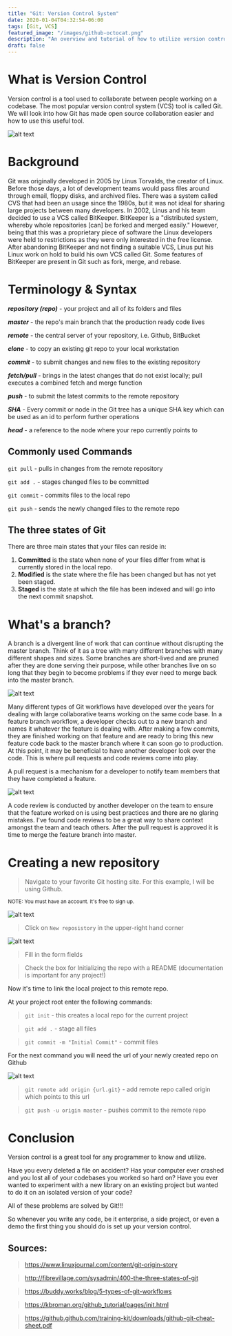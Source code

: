 ```yaml
---
title: "Git: Version Control System"
date: 2020-01-04T04:32:54-06:00
tags: [Git, VCS]
featured_image: "/images/github-octocat.png"
description: "An overview and tutorial of how to utilize version control in your day-to-day development."
draft: false
---
```


# What is Version Control

Version control is a tool used to collaborate between people working on a codebase. The most popular version control system (VCS) tool is called Git. We will look into how Git has made open source collaboration easier and how to use this useful tool.

![alt text](/images/git.png)

# Background

Git was originally developed in 2005 by Linus Torvalds, the creator of Linux. Before those days, a lot of development teams would pass files around through email, floppy disks, and archived files. There was a system called CVS that had been an usage since the 1980s, but it was not ideal for sharing large projects between many developers. In 2002, Linus and his team decided to use a VCS called BitKeeper. BitKeeper is a "distributed system, whereby whole repositories [can] be forked and merged easily." However, being that this was a proprietary piece of software the Linux developers were held to restrictions as they were only interested in the free license. After abandoning BitKeeper and not finding a suitable VCS, Linus put his Linux work on hold to build his own VCS called Git. Some features of BitKeeper are present in Git such as fork, merge, and rebase.

# Terminology & Syntax

***repository (repo)*** - your project and all of its folders and files

***master*** - the repo's main branch that the production ready code lives

***remote*** - the central server of your repository, i.e. Github, BitBucket

***clone*** - to copy an existing git repo to your local workstation

***commit*** - to submit changes and new files to the existing repository

***fetch/pull*** - brings in the latest changes that do not exist locally; pull executes a combined fetch and merge function

***push*** - to submit the latest commits to the remote repository

***SHA*** - Every commit or node in the Git tree has a unique SHA key which can be used as an id to perform further operations

***head*** - a reference to the node where your repo currently points to

## Commonly used Commands

`git pull` - pulls in changes from the remote repository

`git add .` - stages changed files to be committed

`git commit` - commits files to the local repo

`git push` - sends the newly changed files to the remote repo

## The three states of Git

There are three main states that your files can reside in:

1. **Committed** is the state when none of your files differ from what is currently stored in the local repo. 
2. **Modified** is the state where the file has been changed but has not yet been staged.
3. **Staged** is the state at which the file has been indexed and will go into the next commit snapshot.

# What's a branch?

A branch is a divergent line of work that can continue without disrupting the master branch. Think of it as a tree with many different branches with many different shapes and sizes. Some branches are short-lived and are pruned after they are done serving their purpose, while other branches live on so long that they begin to become problems if they ever need to merge back into the master branch.

 ![alt text](/images/git-branches-merge.png)

 Many different types of Git workflows have developed over the years for dealing with large collaborative teams working on the same code base. In a feature branch workflow, a developer checks out to a new branch and names it whatever the feature is dealing with. After making a few commits, they are finished working on that feature and are ready to bring this new feature code back to the master branch where it can soon go to production. At this point, it may be beneficial to have another developer look over the code. This is where pull requests and code reviews come into play. 
 
 A pull request is a mechanism for a developer to notify team members that they have completed a feature. 
 
  ![alt text](/images/pull-request.png)
 
 A code review is conducted by another developer on the team to ensure that the feature worked on is using best practices and there are no glaring mistakes. I've found code reviews to be a great way to share context amongst the team and teach others. After the pull request is approved it is time to merge the feature branch into master.

# Creating a new repository

> Navigate to your favorite Git hosting site. For this example, I will be using Github. 

<small>NOTE: You must have an account. It's free to sign up.</small>

![alt text](/images/new_repo.png)

> Click on `New reposistory` in the upper-right hand corner

![alt text](/images/create_repo.png)

> Fill in the form fields

> Check the box for Initializing the repo with a README (documentation is important for any project!)

Now it's time to link the local project to this remote repo.

At your project root enter the following commands:

> `git init` - this creates a local repo for the current project

> `git add .` - stage all files

> `git commit -m "Initial Commit"` - commit files

For the next command you will need the url of your newly created repo on Github

![alt text](/images/clone_repo.png)

> `git remote add origin {url.git}` - add remote repo called origin which points to this url

> `git push -u origin master` - pushes commit to the remote repo

# Conclusion

Version control is a great tool for any programmer to know and utilize. 

Have you every deleted a file on accident? Has your computer ever crashed and you lost all of your codebases you worked so hard on? Have you ever wanted to experiment with a new library on an existing project but wanted to do it on an isolated version of your code? 

All of these problems are solved by Git!!!

So whenever you write any code, be it enterprise, a side project, or even a demo the first thing you should do is set up your version control.

## Sources: 

> https://www.linuxjournal.com/content/git-origin-story

> http://fibrevillage.com/sysadmin/400-the-three-states-of-git

> https://buddy.works/blog/5-types-of-git-workflows

> https://kbroman.org/github_tutorial/pages/init.html

> https://github.github.com/training-kit/downloads/github-git-cheat-sheet.pdf





